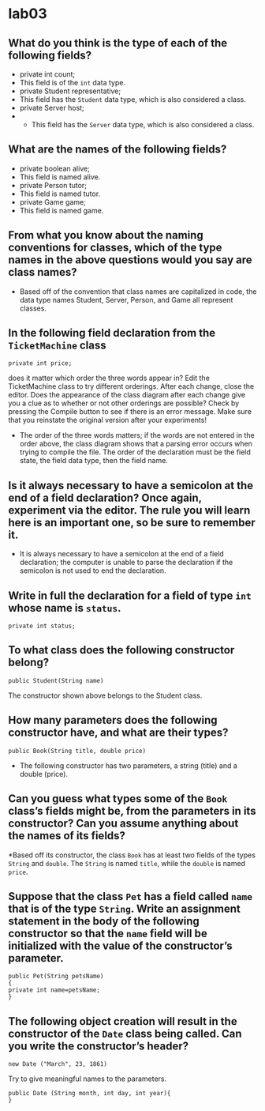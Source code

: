 # lab03

## What do you think is the type of each of the following fields? 
* private int count; 
* This field is of the `int` data type.
* private Student representative; 
* This field has the `Student` data type, which is also considered a class.
* private Server host; 
* * This field has the `Server` data type, which is also considered a class.

## What are the names of the following fields? 
* private boolean alive;
* This field is named alive.
* private Person tutor; 
* This field is named tutor.
* private Game game; 
* This field is named game.

## From what you know about the naming conventions for classes, which of the type names in the above questions would you say are class names? 
* Based off of the convention that class names are capitalized in code, the data type names Student, Server, Person, and Game all represent classes.

## In the following field declaration from the `TicketMachine` class  
```
private int price;
```
does it matter which order the three words appear in? Edit the TicketMachine class to try different orderings. After each change, close the editor. Does the appearance of the class diagram after each change give you a clue as to whether or not other orderings are possible? Check by pressing the Compile button to see if there is an error message. Make sure that you reinstate the original version after your experiments! 
* The order of the three words matters; if the words are not entered in the order above, the class diagram shows that a parsing error occurs when trying to compile the file. The order of the declaration must be the field state, the field data type, then the field name.

## Is it always necessary to have a semicolon at the end of a field declaration? Once again, experiment via the editor. The rule you will learn here is an important one, so be sure to remember it. 
* It is always necessary to have a semicolon at the end of a field declaration; the computer is unable to parse the declaration if the semicolon is not used to end the declaration.

## Write in full the declaration for a field of type `int` whose name is `status`.
```
private int status;
```

## To what class does the following constructor belong?
```
public Student(String name)
```
The constructor shown above belongs to the Student class.

## How many parameters does the following constructor have, and what are their types?
```
public Book(String title, double price)
```
* The following constructor has two parameters, a string (title) and a double (price).

## Can you guess what types some of the `Book` class’s fields might be, from the parameters in its constructor? Can you assume anything about the names of its fields? 
*Based off its constructor, the class `Book` has at least two fields of the types `String` and `double`. The `String` is named `title`, while the `double` is named `price`.

## Suppose that the class `Pet` has a field called `name` that is of the type `String`. Write an assignment statement in the body of the following constructor so that the `name` field will be initialized with the value of the constructor’s parameter.
```
public Pet(String petsName)
{
private int name=petsName;
}
```
## The following object creation will result in the constructor of the `Date` class being called. Can you write the constructor’s header?
```
new Date ("March", 23, 1861)
```
Try to give meaningful names to the parameters.
```
public Date (String month, int day, int year){
}
```
